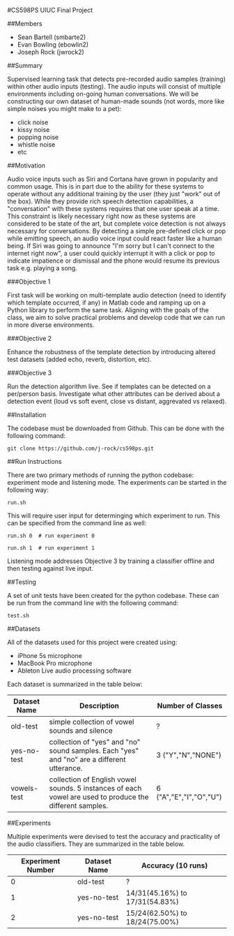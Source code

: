#CS598PS UIUC Final Project

##Members

* Sean Bartell (smbarte2)
* Evan Bowling (ebowlin2)
* Joseph Rock (jwrock2)

##Summary

Supervised learning task that detects pre-recorded audio samples (training) within other audio inputs (testing). The audio inputs will consist of multiple environments including on-going human conversations. We will be constructing our own dataset of human-made sounds (not words, more like simple noises you might make to a pet):

* click noise
* kissy noise
* popping noise
* whistle noise
* etc

##Motivation

Audio voice inputs such as Siri and Cortana have grown in popularity and common usage. This is in part due to the ability for these systems to operate without any additional training by the user (they just "work" out of the box). While they provide rich speech detection capabilities, a "conversation" with these systems requires that one user speak at a time. This constraint is likely necessary right now as these systems are considered to be state of the art, but complete voice detection is not always necessary for conversations. By detecting a simple pre-defined click or pop while emitting speech, an audio voice input could react faster like a human being. If Siri was going to announce "I'm sorry but I can't connect to the internet right now", a user could quickly interrupt it with a click or pop to indicate impatience or dismissal and the phone would resume its previous task e.g. playing a song.

###Objective 1

First task will be working on multi-template audio detection (need to identify which template occurred, if any) in Matlab code and ramping up on a Python library to perform the same task. Aligning with the goals of the class, we aim to solve practical problems and develop code that we can run in more diverse environments.

###Objective 2

Enhance the robustness of the template detection by introducing altered test datasets (added echo, reverb, distortion, etc).

###Objective 3

Run the detection algorithm live. See if templates can be detected on a per/person basis. Investigate what other attributes can be derived about a detection event (loud vs soft event, close vs distant, aggrevated vs relaxed).

##Installation

The codebase must be downloaded from Github. This can be done with the following command:

    git clone https://github.com/j-rock/cs598ps.git

##Run Instructions

There are two primary methods of running the python codebase: experiment mode and listening mode. The experiments can be started in the following way:

    run.sh
  
This will require user input for determinging which experiment to run. This can be specified from the command line as well:

    run.sh 0  # run experiment 0
    
    run.sh 1  # run experiment 1

Listening mode addresses Objective 3 by training a classifier offline and then testing against live input.

##Testing

A set of unit tests have been created for the python codebase. These can be run from the command line with the following command:

    test.sh

##Datasets

All of the datasets used for this project were created using:
* iPhone 5s microphone
* MacBook Pro microphone
* Ableton Live audio processing software

Each dataset is summarized in the table below:

Dataset Name  | Description | Number of Classes
------------- | -------------|---------------
old-test  | simple collection of vowel sounds and silence| ?
yes-no-test  | collection of "yes" and "no" sound samples. Each "yes" and "no" are a different utterance. | 3 ("Y","N","NONE")
vowels-test  | collection of English vowel sounds. 5 instances of each vowel are used to produce the different samples. | 6 ("A","E","I","O","U")

##Experiments

Multiple experiments were devised to test the accuracy and practicality of the audio classifiers. They are summarized in the table below.

Experiment Number  | Dataset Name  | Accuracy (10 runs)
------------- | ------------- | -----------
0  | old-test | ?
1  | yes-no-test | 14/31(45.16%) to 17/31(54.83%)
2  | yes-no-test | 15/24(62.50%) to 18/24(75.00%)
